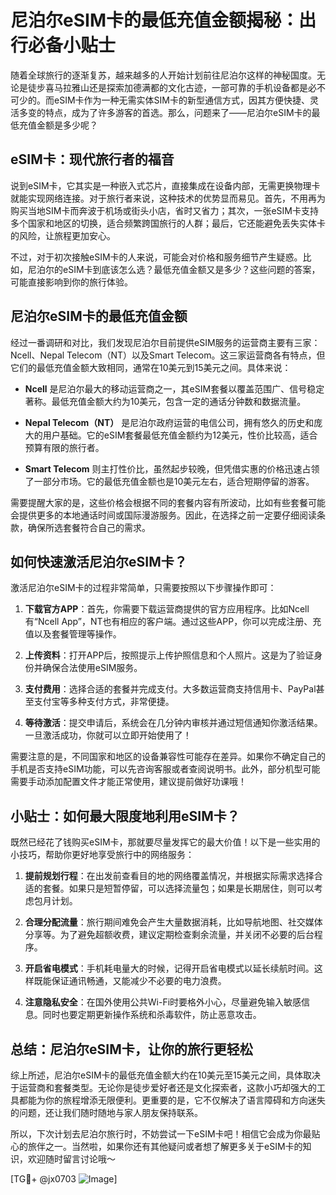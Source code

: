 # 尼泊尔eSIM卡的最低充值金额揭秘：出行必备小贴士

随着全球旅行的逐渐复苏，越来越多的人开始计划前往尼泊尔这样的神秘国度。无论是徒步喜马拉雅山还是探索加德满都的文化古迹，一部可靠的手机设备都是必不可少的。而eSIM卡作为一种无需实体SIM卡的新型通信方式，因其方便快捷、灵活多变的特点，成为了许多游客的首选。那么，问题来了——尼泊尔eSIM卡的最低充值金额是多少呢？

## eSIM卡：现代旅行者的福音

说到eSIM卡，它其实是一种嵌入式芯片，直接集成在设备内部，无需更换物理卡就能实现网络连接。对于旅行者来说，这种技术的优势显而易见。首先，不用再为购买当地SIM卡而奔波于机场或街头小店，省时又省力；其次，一张eSIM卡支持多个国家和地区的切换，适合频繁跨国旅行的人群；最后，它还能避免丢失实体卡的风险，让旅程更加安心。

不过，对于初次接触eSIM卡的人来说，可能会对价格和服务细节产生疑惑。比如，尼泊尔的eSIM卡到底该怎么选？最低充值金额又是多少？这些问题的答案，可能直接影响到你的旅行体验。

## 尼泊尔eSIM卡的最低充值金额

经过一番调研和对比，我们发现尼泊尔目前提供eSIM服务的运营商主要有三家：Ncell、Nepal Telecom（NT）以及Smart Telecom。这三家运营商各有特点，但它们的最低充值金额大致相同，通常在10美元到15美元之间。具体来说：

- **Ncell** 是尼泊尔最大的移动运营商之一，其eSIM套餐以覆盖范围广、信号稳定著称。最低充值金额大约为10美元，包含一定的通话分钟数和数据流量。
  
- **Nepal Telecom（NT）** 是尼泊尔政府运营的电信公司，拥有悠久的历史和庞大的用户基础。它的eSIM套餐最低充值金额约为12美元，性价比较高，适合预算有限的旅行者。

- **Smart Telecom** 则主打性价比，虽然起步较晚，但凭借实惠的价格迅速占领了一部分市场。它的最低充值金额也是10美元左右，适合短期停留的游客。

需要提醒大家的是，这些价格会根据不同的套餐内容有所波动，比如有些套餐可能会提供更多的本地通话时间或国际漫游服务。因此，在选择之前一定要仔细阅读条款，确保所选套餐符合自己的需求。

## 如何快速激活尼泊尔eSIM卡？

激活尼泊尔eSIM卡的过程非常简单，只需要按照以下步骤操作即可：

1. **下载官方APP**：首先，你需要下载运营商提供的官方应用程序。比如Ncell有“Ncell App”，NT也有相应的客户端。通过这些APP，你可以完成注册、充值以及套餐管理等操作。

2. **上传资料**：打开APP后，按照提示上传护照信息和个人照片。这是为了验证身份并确保合法使用eSIM服务。

3. **支付费用**：选择合适的套餐并完成支付。大多数运营商支持信用卡、PayPal甚至支付宝等多种支付方式，非常便捷。

4. **等待激活**：提交申请后，系统会在几分钟内审核并通过短信通知你激活结果。一旦激活成功，你就可以立即开始使用了！

需要注意的是，不同国家和地区的设备兼容性可能存在差异。如果你不确定自己的手机是否支持eSIM功能，可以先咨询客服或者查阅说明书。此外，部分机型可能需要手动添加配置文件才能正常使用，建议提前做好功课哦！

## 小贴士：如何最大限度地利用eSIM卡？

既然已经花了钱购买eSIM卡，那就要尽量发挥它的最大价值！以下是一些实用的小技巧，帮助你更好地享受旅行中的网络服务：

1. **提前规划行程**：在出发前查看目的地的网络覆盖情况，并根据实际需求选择合适的套餐。如果只是短暂停留，可以选择流量包；如果是长期居住，则可以考虑包月计划。

2. **合理分配流量**：旅行期间难免会产生大量数据消耗，比如导航地图、社交媒体分享等。为了避免超额收费，建议定期检查剩余流量，并关闭不必要的后台程序。

3. **开启省电模式**：手机耗电量大的时候，记得开启省电模式以延长续航时间。这样既能保证通讯畅通，又能减少不必要的电力浪费。

4. **注意隐私安全**：在国外使用公共Wi-Fi时要格外小心，尽量避免输入敏感信息。同时也要定期更新操作系统和杀毒软件，防止恶意攻击。

## 总结：尼泊尔eSIM卡，让你的旅行更轻松

综上所述，尼泊尔eSIM卡的最低充值金额大约在10美元至15美元之间，具体取决于运营商和套餐类型。无论你是徒步爱好者还是文化探索者，这款小巧却强大的工具都能为你的旅程增添无限便利。更重要的是，它不仅解决了语言障碍和方向迷失的问题，还让我们随时随地与家人朋友保持联系。

所以，下次计划去尼泊尔旅行时，不妨尝试一下eSIM卡吧！相信它会成为你最贴心的旅伴之一。当然啦，如果你还有其他疑问或者想了解更多关于eSIM卡的知识，欢迎随时留言讨论哦～

[TG💪+ @jx0703 ![Image](https://github.com/user-attachments/assets/dbca1d08-cadb-493c-b0ec-ad6f7a83f270)]